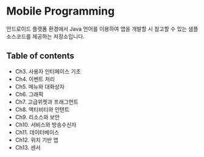 # Mobile Programming
안드로이드 플랫폼 환경에서 Java 언어를 이용하여 앱을 개발할 시 참고할 수 있는 샘플 소스코드를 제공하는 저장소입니다.

## Table of contents
* Ch3. 사용자 인터페이스 기초
* Ch4. 이벤트 처리
* Ch5. 메뉴와 대화상자
* Ch6. 그래픽
* Ch7. 고급위젯과 프래그먼트
* Ch8. 액티비티와 인텐트 
* Ch9. 리소스와 보안
* Ch10. 서비스와 방송수신자
* Ch11. 데이터베이스
* Ch12. 위치 기반 앱
* Ch13. 센서
